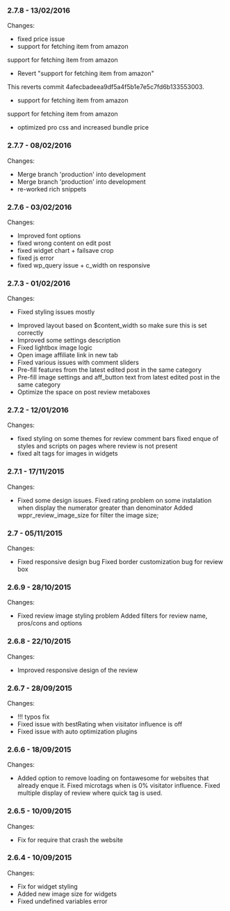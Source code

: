 

### 2.7.8 - 13/02/2016

 Changes: 


 * fixed price issue
 * support for fetching item from amazon

support for fetching item from amazon
 * Revert "support for fetching item from amazon"

This reverts commit 4afecbadeea9df5a4f5b1e7e5c7fd6b133553003.
 * support for fetching item from amazon

support for fetching item from amazon
 * optimized pro css and increased bundle price


### 2.7.7 - 08/02/2016

 Changes: 


 * Merge branch 'production' into development
 * Merge branch 'production' into development
 * re-worked rich snippets


### 2.7.6 - 03/02/2016

 Changes: 


 * Improved font options
 * fixed wrong content on edit post
 * fixed widget chart + failsave crop
 * fixed js error
 * fixed wp_query issue + c_width on responsive


### 2.7.3 - 01/02/2016

 Changes: 


 * Fixed styling issues mostly

- Improved layout based on $content_width so make sure this is set
correctly
 - Improved some settings description
 - Fixed lightbox image logic
 - Open image affiliate link in new tab
 - Fixed various issues with comment sliders
 - Pre-fill features from the latest edited post in the same category
 - Pre-fill image settings and aff_button text from latest edited post
in the same category
 - Optimize the space on post review metaboxes


### 2.7.2 - 12/01/2016

 Changes: 


 * fixed styling on some themes for review comment bars
fixed enque of styles and scripts on pages where review is not present
 * fixed alt tags for images in widgets


### 2.7.1 - 17/11/2015

 Changes: 


 * Fixed some design issues.
Fixed rating problem on some instalation when display the numerator greater than denominator
Added wppr_review_image_size for filter the image size;


### 2.7 - 05/11/2015

 Changes: 


 * Fixed responsive design bug
Fixed border customization bug for review box


### 2.6.9 - 28/10/2015

 Changes: 


 * Fixed review image styling problem
Added filters for review name, pros/cons and options


### 2.6.8 - 22/10/2015

 Changes: 


 * Improved responsive design of the review


### 2.6.7 - 28/09/2015

 Changes: 


 *  !!! typos fix
 * Fixed issue with bestRating when  visitator influence is off
 * Fixed issue with auto optimization plugins


### 2.6.6 - 18/09/2015

 Changes: 


 * Added option to remove loading on fontawesome for websites that already enque it.
Fixed microtags when is 0% visitator influence.
Fixed multiple display of review where  <!--nextpage--> quick tag is used.


### 2.6.5 - 10/09/2015

 Changes: 


 * Fix for require that crash the website


### 2.6.4 - 10/09/2015

 Changes: 


 * Fix for widget styling
 * Added new image size for widgets
 * Fixed undefined variables error
